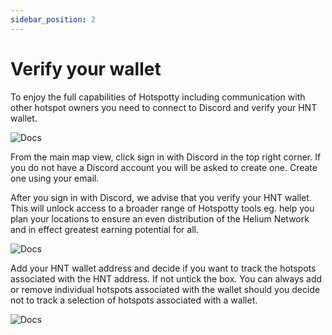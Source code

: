 ```yaml
---
sidebar_position: 2
---
```


# Verify your wallet

To enjoy the full capabilities of Hotspotty including communication with other hotspot owners you need to connect to Discord and verify your HNT wallet.

![Docs](/img/docs/getting-started/verify-your-wallet11.png)

From the main map view, click sign in with Discord in the top right corner. If you do not have a Discord account you will be asked to create one. Create one using your email.

After you sign in with Discord, we advise that you verify your HNT wallet. This will unlock access to a broader range of Hotspotty tools eg. help you plan your locations to ensure an even distribution of the Helium Network and in effect greatest earning potential for all.

![Docs](/img/docs/getting-started/verify-your-wallet-3.png)

Add your HNT wallet address and decide if you want to track the hotspots associated with the HNT address. If not untick the box. You can always add or remove individual hotspots associated with the wallet should you decide not to track a selection of hotspots associated with a wallet.

![Docs](/img/docs/getting-started/verify-your-wallet-2.png)
